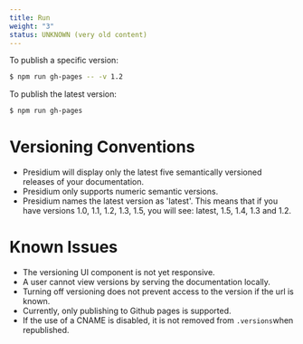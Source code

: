 ```yaml
---
title: Run
weight: "3"
status: UNKNOWN (very old content)
---
```


To publish a specific version:

```sh
$ npm run gh-pages -- -v 1.2
```

To publish the latest version:

```sh
$ npm run gh-pages
```

# Versioning Conventions

* Presidium will display only the latest five semantically versioned releases of your documentation.
* Presidium only supports numeric semantic versions.
* Presidium names the latest version as 'latest'. This means that if you have versions 1.0, 1.1, 1.2, 1.3, 1.5, you will see: latest, 1.5, 1.4, 1.3 and 1.2.

# Known Issues

* The versioning UI component is not yet responsive.
* A user cannot view versions by serving the documentation locally.
* Turning off versioning does not prevent access to the version if the url is known.
* Currently, only publishing to Github pages is supported.
* If the use of a CNAME is disabled, it is not removed from `.versions`when republished.
